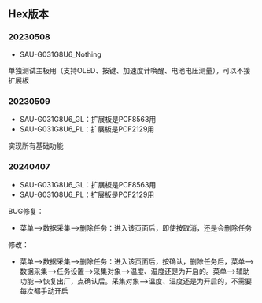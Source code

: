 ## Hex版本

### 20230508

- SAU-G031G8U6_Nothing

单独测试主板用（支持OLED、按键、加速度计唤醒、电池电压测量），可以不接扩展板

### 20230509

- SAU-G031G8U6_GL：扩展板是PCF8563用
- SAU-G031G8U6_PL：扩展板是PCF2129用

实现所有基础功能

### 20240407

- SAU-G031G8U6_GL：扩展板是PCF8563用
- SAU-G031G8U6_PL：扩展板是PCF2129用

BUG修复：

- 菜单-->数据采集-->删除任务：进入该页面后，即使按取消，还是会删除任务

修改：

- 菜单-->数据采集-->删除任务：进入该页面后，按确认，删除任务后，菜单-->数据采集-->任务设置-->采集对象-->温度、湿度还是为开启的。菜单-->辅助功能-->恢复出厂，点确认后。采集对象-->温度、湿度还是为开启的，不需要每次都手动开启
